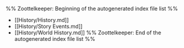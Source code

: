 %% Zoottelkeeper: Beginning of the autogenerated index file list  %%
-  [[History/History.md]]
-  [[History/Story Events.md]]
-  [[History/World History.md]]
%% Zoottelkeeper: End of the autogenerated index file list  %%
